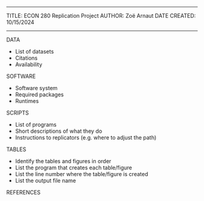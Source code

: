**************************************************************************************
TITLE: ECON 280 Replication Project
AUTHOR: Zoë Arnaut
DATE CREATED: 10/15/2024
**************************************************************************************

DATA
- List of datasets
- Citations
- Availability

SOFTWARE
- Software system
- Required packages
- Runtimes

SCRIPTS
- List of programs
- Short descriptions of what they do
- Instructions to replicators (e.g. where to adjust the path)

TABLES
- Identify the tables and figures in order
- List the program that creates each table/figure
- List the line number where the table/figure is created
- List the output file name

REFERENCES
